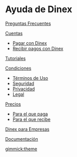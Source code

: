 # Ayuda de Dinex  

[Preguntas Frecuentes](faq.md)    

[Cuentas]()  

  * [Pagar con Dinex](cuentas-independientes.md)     
  * [Recibir pagos con Dinex](cuentas-dependientes.md)  
    
[Tutoriales](tutoriales.md)

[Condiciones]()  

  * [Términos de Uso](eula.md)     
  * [Seguridad](seguridad.md)      
  * [Privacidad](privacidad.md)       
  * [Legal](legal.md)       

[Precios]()  

  * [Para el que paga](cuentas-independientes-precio.md)     
  * [Para el que recibe](cuentas-independientes-precio.md)     


[Dinex para Empresas](empresas.md)   

[Documentación](docs.md)   


[gimmick:theme](flatly)   

